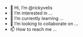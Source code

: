 - 👋 Hi, I’m @rickyvelis
- 👀 I’m interested in ...
- 🌱 I’m currently learning ...
- 💞️ I’m looking to collaborate on ...
- 📫 How to reach me ...

<!---
rickyvelis/rickyvelis is a ✨ special ✨ repository because its `README.md` (this file) appears on your GitHub profile.
You can click the Preview link to take a look at your changes.
--->
